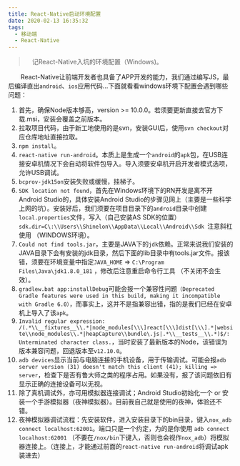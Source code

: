 ```yaml
---
title: React-Native启动环境配置
date: 2020-02-13 16:35:32
tags:
  - 移动端
  - React-Native
---
```


> &emsp;记React-Native入坑的环境配置（Windows)。

<escape><!-- more --></escape>

&emsp;&emsp;React-Native让前端开发者也具备了APP开发的能力，我们通过编写JS，最后编译直出`android`、`ios`应用代码...下面就看看windows环境下配置会遇到哪些问题：

1. 首先，确保Node版本够高，version >= 10.0.0。若须要更新直接去官方下载.msi，安装会覆盖之前版本。
2. 拉取项目代码，由于新工地使用的是svn，安装GUI后，使用`svn checkout`对应仓库地址直接拉取。
3. `npm install`。
4. `react-native run-android`。本质上是生成一个`android`的`apk`包，在USB连接安卓机情况下会自动将软件包导入。导入须要安卓机开启开发者模式选项，允许USB调试。 
5. `bcprov-jdk15on`安装失败或缓慢，挂梯子。
6. `SDK location not found`，首先在Windows环境下的RN开发是离不开Android Studio的，具体安装Android Studio的步骤见网上（主要是一些科学上网的坑）。安装好后，我们须要在项目目录下的`android`目录中创建`local.properties`文件，写入（自己安装AS SDK的位置）`sdk.dir=C\:\\Users\\Shinelon\\AppData\\Local\\Android\\Sdk `注意斜杠使用 （WINDOWS环境）。
7. `Could not find tools.jar`，主要是JAVA下的`jdk`依赖。正常来说我们安装的JAVA目录下会有安装的jdk目录，然后下面的lib目录中有tools.jar文件。报该错，须要在环境变量中指定`JAVA_HOME` => `C:\Program Files\Java\jdk1.8.0_181` ，修改后注意重启命令行工具 （不关闭不会生效）。
8. `gradlew.bat app:installDebug`可能会报一个兼容性问题`（Deprecated Gradle features were used in this build, making it incompatible with Gradle 6.0）`，而事实上，这并不是指兼容出错，指的是我们已经在安卓机上导入了该`apk`。
9. `Invalid regular expression: /(.*\\__fixtures__\\.*|node_modules[\\\]react[\\\]dist[\\\].*|website\\node_modules\\.*|heapCapture\\bundle\.js|.*\\__tests__\\.*)$/: Unterminated character class.`，当时安装了最新版本的Node，该错误为版本兼容问题，回退版本至`v12.10.0`。
10. `adb devices`显示当前与电脑连接的手机设备，用于传输调试。可能会报`adb server version (31) doesn't match this client (41); killing => server`，检查下是否有鲁大师之类的程序占用。如果没有，报了该问题依旧有显示正确的连接设备可以无视。
11.  除了真机调试外，亦可用模拟器连接调试；Android Studio初始化一个 or 安装一个手游模拟器（夜神模拟器）。目前我自己就是使用的夜神，体验还不错。
12. 夜神模拟器调试流程：先安装软件，进入安装目录下的bin目录，键入` nox_adb connect localhost:62001 `。端口只是一个约定，为的是你使用 `adb connect localhost:62001` （不要在`/nox/bin`下键入，否则也会视作`nox_adb`）将模拟器连接上。（连接上，才能通过前面的`react-native run-android`将调试apk装进去）
